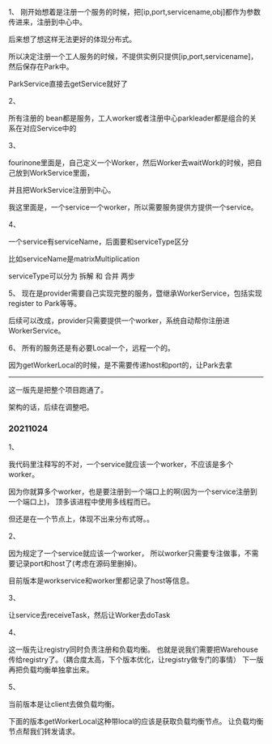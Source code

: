 1、
刚开始想着是注册一个服务的时候，把[ip,port,servicename,obj]都作为参数传进来，注册到中心中。

后来想了想这样无法更好的体现分布式。

所以决定注册一个工人服务的时候，不提供实例只提供[ip,port,servicename]，然后保存在Park中。

ParkService直接去getService就好了


2、

所有注册的 bean都是服务，工人worker或者注册中心parkleader都是组合的关系在对应Service中的


3、

fourinone里面是，自己定义一个Worker，然后Worker去waitWork的时候，把自己放到WorkService里面，

并且把WorkService注册到中心。

我这里面是，一个service一个worker，所以需要服务提供方提供一个service。

4、

一个service有serviceName，后面要和serviceType区分

比如serviceName是matrixMultiplication

serviceType可以分为 拆解 和 合并 两步

5、
现在是provider需要自己实现完整的服务，暨继承WorkerService，包括实现register to Park等等。

后续可以改成，provider只需要提供一个worker，系统自动帮你注册进WorkerService。

6、
所有的服务还是有必要Local一个，远程一个的。

因为getWorkerLocal的时候，是不需要传递host和port的，让Park去拿

---
这一版先是把整个项目跑通了。

架构的话，后续在调整吧。


### 20211024

1、

我代码里注释写的不对，一个service就应该一个worker，不应该是多个worker。

因为你就算多个worker，也是要注册到一个端口上的啊(因为一个service注册到一个端口上)，
顶多该进程中使用多线程而已。

但还是在一个节点上，体现不出来分布式呀。。


2、

因为规定了一个service就应该一个worker，
所以worker只需要专注做事，不需要记录port和host了(考虑在源码里删掉)。

目前版本是workservice和worker里都记录了host等信息。

3、

让service去receiveTask，然后让Worker去doTask

4、

这一版先让registry同时负责注册和负载均衡。
也就是说我们需要把Warehouse传给registry了。（耦合度太高，下个版本优化，让registry做专门的事情）
下一版再把负载均衡单独拿出来。

5、

当前版本是让client去做负载均衡。

下面的版本getWorkerLocal这种带local的应该是获取负载均衡节点。
让负载均衡节点帮我们转发请求。